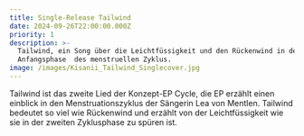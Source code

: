 ```yaml
---
title: Single-Release Tailwind
date: 2024-09-26T22:00:00.000Z
priority: 1
description: >-
  Tailwind, ein Song über die Leichtfüssigkeit und den Rückenwind in der
  Anfangsphase  des menstruellen Zyklus.
image: /images/Kisanii_Tailwind_Singlecover.jpg
---
```


Tailwind ist das zweite Lied der Konzept-EP Cycle, die EP erzählt einen einblick in den Menstruationszyklus der Sängerin Lea von Mentlen. Tailwind bedeutet so viel wie Rückenwind und erzählt von der Leichtfüssigkeit wie sie in der zweiten Zyklusphase zu spüren ist. 
